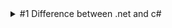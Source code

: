 <details>

<summary>#1 Difference between .net and c#</summary>

<br/>

    > .Net is a framework and c# is a programming language

    > C# is composed of syntaxes, grammars, semantics, etc.

    > .Net is collection of libraries and it has runtime

</details>
